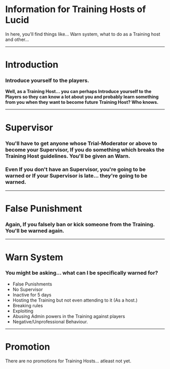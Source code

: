 # Information for Training Hosts of Lucid

In here, you'll find things like... Warn system, what to do as a Training host and other...

---

# Introduction

### Introduce yourself to the players.

**Well, as a Training Host... you can perhaps Introduce yourself to the Players so they can know a lot about you and probably learn something from you when they want to become future Training Host? Who knows.**

---

# Supervisor

### You'll have to get anyone whose Trial-Moderator or above to become your Supervisor, If you do something which breaks the Training Host guidelines. You'll be given an Warn.
### Even If you don't have an Supervisor, you're going to be warned or If your Supervisor is late... they're going to be warned.

---

# False Punishment

### Again, If you falsely ban or kick someone from the Training. You'll be warned again.

---

# Warn System

### You might be asking... what can I be **specifically** warned for?

- False Punishments
- No Supervisor
- Inactive for 5 days
- Hosting the Training but not even attending to it (As a host.)
- Breaking rules
- Exploiting
- Abusing Admin powers in the Training against players
- Negative/Unprofessional Behaviour.

---

# Promotion

There are no promotions for Training Hosts... atleast not yet.

